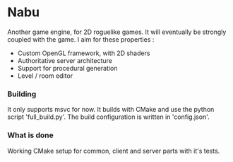 
# Nabu

Another game engine, for 2D roguelike games.
It will eventually be strongly coupled with the game.
I aim for these properties :
 - Custom OpenGL framework, with 2D shaders
 - Authoritative server architecture
 - Support for procedural generation
 - Level / room editor

### Building

It only supports msvc for now. It builds with CMake and use
the python script 'full_build.py'. The build configuration is
written in 'config.json'.

### What is done

Working CMake setup for common, client and server parts with
it's tests.
